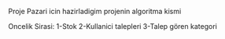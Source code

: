 Proje Pazari icin hazirladigim projenin algoritma kismi

Oncelik Sirasi:
1-Stok 
2-Kullanici talepleri
3-Talep gören kategori
